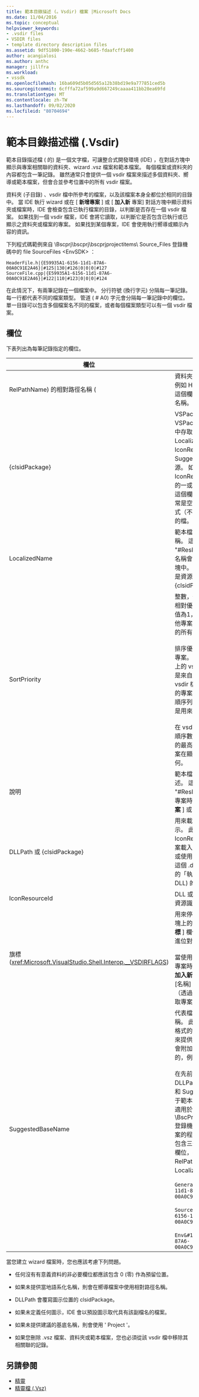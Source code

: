 ```yaml
---
title: 範本目錄描述 (。Vsdir) 檔案 |Microsoft Docs
ms.date: 11/04/2016
ms.topic: conceptual
helpviewer_keywords:
- .vsdir files
- VSDIR files
- template directory description files
ms.assetid: 9df51800-190e-4662-b685-fdaafcff1400
author: acangialosi
ms.author: anthc
manager: jillfra
ms.workload:
- vssdk
ms.openlocfilehash: 16ba609d5b05d565a12b38bd19e9a777851ced5b
ms.sourcegitcommit: 6cfffa72af599a9d667249caaaa411bb28ea69fd
ms.translationtype: MT
ms.contentlocale: zh-TW
ms.lasthandoff: 09/02/2020
ms.locfileid: "80704694"
---
```

# <a name="template-directory-description-vsdir-files"></a>範本目錄描述檔 (.Vsdir)
範本目錄描述檔 ( 的) 是一個文字檔，可讓整合式開發環境 (IDE) ，在對話方塊中顯示與專案相關聯的資料夾、wizard .vsz 檔案和範本檔案。 每個檔案或資料夾的內容都包含一筆記錄。 雖然通常只會提供一個 vsdir 檔案來描述多個資料夾、嚮導或範本檔案，但會合並參考位置中的所有 vsdir 檔案。

 資料夾 (子目錄) 、vsdir 檔中所參考的檔案，以及該檔案本身全都位於相同的目錄中。 當 IDE 執行 wizard 或在 [ **新增專案** ] 或 [ **加入新** 專案] 對話方塊中顯示資料夾或檔案時，IDE 會檢查包含已執行檔案的目錄，以判斷是否存在一個 vsdir 檔案。 如果找到一個 vsdir 檔案，IDE 會將它讀取，以判斷它是否包含已執行或已顯示之資料夾或檔案的專案。 如果找到某個專案，IDE 會使用執行嚮導或顯示內容的資訊。

 下列程式碼範例來自 \Bscprj\bscprj\bscprjprojectitems\ Source_Files 登錄機碼中的 file SourceFiles \<EnvSDK> ：

```
HeaderFile.h|{E59935A1-6156-11d1-87A6-00A0C91E2A46}|#125|130|#126|0|0|0|#127
SourceFile.cpp|{E59935A1-6156-11d1-87A6-00A0C91E2A46}|#122|110|#123|0|0|0|#124
```

 在此情況下，有兩筆記錄在一個檔案中。 分行符號 (換行字元) 分隔每一筆記錄。 每一行都代表不同的檔案類型。 管道 ( # A0) 字元會分隔每一筆記錄中的欄位。 單一目錄可以包含多個檔案名不同的檔案，或者每個檔案類型可以有一個 vsdir 檔案。

## <a name="fields"></a>欄位
 下表列出為每筆記錄指定的欄位。

| 欄位 | 說明 |
| - | - |
| RelPathName) 的相對路徑名稱 ( | 資料夾、範本或 .vsz 檔案的名稱，例如 HeaderFile .h 或 MyWizard。 這個欄位也可以是用來表示資料夾的名稱。 |
| {clsidPackage} | VSPackage 的 GUID，可在 VSPackage 的附屬動態連結程式庫中存取當地語系化的字串，例如 LocalizedName、Description、IconResourceId 和 SuggestedBaseName， (DLL) 資源。 如果未提供 DLLPath，則適用 IconResourceId。 **注意：**  除非先前的一或多個欄位是資源識別碼，否則這個欄位是選擇性欄位。 這個欄位通常是空白的，也就是與協力廠商的程式（不會當地語系化其文字）相對應的檔。 |
| LocalizedName | 範本檔案或 wizard 的當地語系化名稱。 這個欄位可以是字串或 "#ResID" 格式的資源識別碼。 這個名稱會顯示在 [ **加入新專案** ] 對話方塊中。 **注意：**  如果 LocalizedName 是資源識別碼，則需要 {clsidPackage}。 |
| SortPriority | 整數，代表這個範本檔或 wizard 的相對優先權。 例如，如果這個專案的值為1，則此專案會顯示在值為1的其他專案旁邊，以及排序值為2或更大的所有專案的前面。<br /><br /> 排序優先順序是相對於相同目錄中的專案。 相同的目錄中可能會有一個以上的 vsdir 檔案。 在這種情況下，就是來自所有的專案 <em>。</em>該目錄中的 vsdir 檔案會合並。 具有相同優先權的專案會以不區分大小寫的詞典編纂順序列出顯示的名稱。 `_wcsicmp`函數是用來排序專案。<br /><br /> 在 vsdir 檔中未描述的專案，其優先順序數位會大於在 vsdir 檔案中列出的最高優先順序號碼。 結果是這些專案在顯示清單的結尾，不論其名稱為何。 |
| 說明 | 範本檔案或 wizard 的當地語系化描述。 這個欄位可以是字串或 "#ResID" 格式的資源識別碼。 選取專案時，這個字串會出現在 [ **新增專案** ] 或 [ **加入新專案** ] 對話方塊中。 |
| DLLPath 或 {clsidPackage} | 用來載入範本檔案或 wizard 的圖示。 此圖示會使用 IconResourceId，從 .dll 或 .exe 檔案載入為資源。 您可以使用完整路徑或使用 VSPackage 的 GUID 來識別這個 .dll 或 .exe 檔案。 VSPackage 的「執行」 DLL 可用來載入 (非附屬 DLL) 的圖示。 |
| IconResourceId | DLL 或 VSPackage 執行 DLL 中的資源識別碼，可決定要顯示的圖示。 |
| 旗標 (<xref:Microsoft.VisualStudio.Shell.Interop.__VSDIRFLAGS>)  | 用來停用或啟用 [**加入新專案**] 對話方塊上的 [**名稱**] 和 [**位置**] 欄位。 [ **旗標** ] 欄位的值是必要位旗標組合的十進位對等專案。<br /><br /> 當使用者選取 [ **新增** ] 索引標籤上的專案時，專案會決定當第一次顯示 [ **加入新專案** ] 對話方塊時，是否顯示 [名稱] 欄位和 [位置] 欄位。 專案（透過一個 vsdir 檔案）只能控制選取專案時是否啟用和停用欄位。 |
| SuggestedBaseName | 代表檔案、wizard 或範本的預設名稱。 此欄位可能是字串或 "#ResID" 格式的資源識別碼。 IDE 會使用此值來提供專案的預設名稱。 這個基底值會附加一個整數值，讓名稱成為唯一的，例如 MyFile21. asp。<br /><br /> 在先前的清單中，Description、DLLPath、IconResourceId、Flags 和 SuggestedBaseNumber 只適用于範本和 wizard 檔案。 這些欄位不適用於資料夾。 這項事實說明于 \BscPrj\BscPrj\BscPrjProjectItems 登錄機碼中 BscPrjProjectItems 檔案的程式碼中 \<EnvSDK> 。 此檔案包含三個 (記錄，每個資料夾) 有四個欄位，每一筆記錄有四個欄位： RelPathName、{clsidPackage}、LocalizedName 和 SortPriority。<br /><br /> `General&#124;{E59935A1-6156-11d1-87A6-00A0C91E2A46}&#124;#110&#124;100`<br /><br /> `Source_Files&#124;{E59935A1-6156-11d1-87A6-00A0C91E2A46}&#124;#111&#124;110`<br /><br /> `Env&#124;{E59935A1-6156-11d1-87A6-00A0C91E2A46}&#124;#112&#124;120` |

 當您建立 wizard 檔案時，您也應該考慮下列問題。

- 任何沒有有意義資料的非必要欄位都應該包含 0 (零) 作為預留位置。

- 如果未提供當地語系化名稱，則會在嚮導檔案中使用相對路徑名稱。

- DLLPath 會覆寫圖示位置的 clsidPackage。

- 如果未定義任何圖示，IDE 會以預設圖示取代具有該副檔名的檔案。

- 如果未提供建議的基底名稱，則會使用 ' Project '。

- 如果您刪除 .vsz 檔案、資料夾或範本檔案，您也必須從該 vsdir 檔中移除其相關聯的記錄。

## <a name="see-also"></a>另請參閱
- [精靈](../../extensibility/internals/wizards.md)
- [精靈檔 (.Vsz)](../../extensibility/internals/wizard-dot-vsz-file.md)
